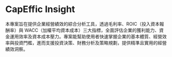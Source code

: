 # CapEffic Insight
本專案旨在提供企業經營績效的綜合分析工具，透過毛利率、ROIC（投入資本報酬率）與 WACC（加權平均資本成本）三大指標，全面評估企業的獲利能力、資金運用效率及資本成本壓力。專案能幫助使用者快速掌握企業的基本體質、經營效率與投資門檻，進而支援投資決策、財務分析及策略規劃，提供精準且實用的經營績效洞察。
